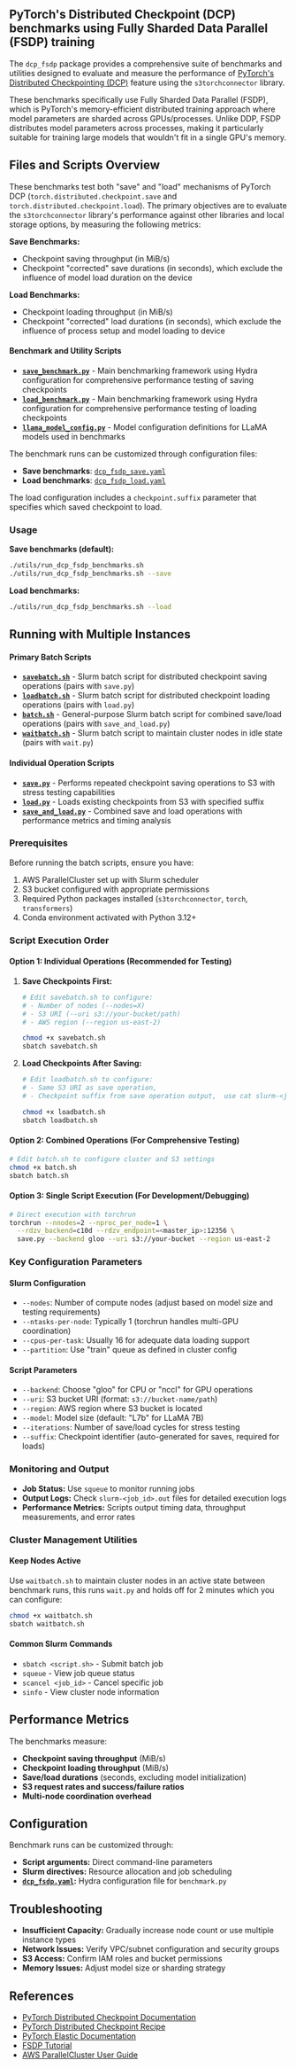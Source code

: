 ## PyTorch's Distributed Checkpoint (DCP) benchmarks using Fully Sharded Data Parallel (FSDP) training

The `dcp_fsdp` package provides a comprehensive suite of benchmarks and utilities designed to evaluate and measure the performance of [PyTorch's Distributed Checkpointing (DCP)][DCP] feature using the `s3torchconnector` library.

These benchmarks specifically use Fully Sharded Data Parallel (FSDP), which is PyTorch's memory-efficient distributed training approach where model parameters are sharded across GPUs/processes. Unlike DDP, FSDP distributes model parameters across processes, making it particularly suitable for training large models that wouldn't fit in a single GPU's memory.

## Files and Scripts Overview

These benchmarks test both "save" and "load" mechanisms of PyTorch DCP (`torch.distributed.checkpoint.save` and `torch.distributed.checkpoint.load`). The primary objectives are to evaluate the `s3torchconnector` library's performance against other libraries and local storage options, by measuring the following metrics:

**Save Benchmarks:**
- Checkpoint saving throughput (in MiB/s)
- Checkpoint "corrected" save durations (in seconds), which exclude the influence of model load duration on the device

**Load Benchmarks:**
- Checkpoint loading throughput (in MiB/s)
- Checkpoint "corrected" load durations (in seconds), which exclude the influence of process setup and model loading to device


#### Benchmark and Utility Scripts
- **[`save_benchmark.py`](benchmark.py)** - Main benchmarking framework using Hydra configuration for comprehensive performance testing of saving checkpoints
- **[`load_benchmark.py`](benchmark.py)** - Main benchmarking framework using Hydra configuration for comprehensive performance testing of loading checkpoints
- **[`llama_model_config.py`](llama_model_config.py)** - Model configuration definitions for LLaMA models used in benchmarks

The benchmark runs can be customized through configuration files:

- **Save benchmarks**: [`dcp_fsdp_save.yaml`](../../../conf/dcp_fsdp.yaml)
- **Load benchmarks**: [`dcp_fsdp_load.yaml`](../../../conf/dcp_fsdp_load.yaml)

The load configuration includes a `checkpoint.suffix` parameter that specifies which saved checkpoint to load.


### Usage

**Save benchmarks (default):**
```bash
./utils/run_dcp_fsdp_benchmarks.sh 
./utils/run_dcp_fsdp_benchmarks.sh --save
```

**Load benchmarks:**
```bash
./utils/run_dcp_fsdp_benchmarks.sh --load
```


## Running with Multiple Instances

#### Primary Batch Scripts
- **[`savebatch.sh`](savebatch.sh)** - Slurm batch script for distributed checkpoint saving operations (pairs with `save.py`)
- **[`loadbatch.sh`](loadbatch.sh)** - Slurm batch script for distributed checkpoint loading operations (pairs with `load.py`)
- **[`batch.sh`](batch.sh)** - General-purpose Slurm batch script for combined save/load operations (pairs with `save_and_load.py`)
- **[`waitbatch.sh`](waitbatch.sh)** - Slurm batch script to maintain cluster nodes in idle state (pairs with `wait.py`)

#### Individual Operation Scripts
- **[`save.py`](save.py)** - Performs repeated checkpoint saving operations to S3 with stress testing capabilities
- **[`load.py`](load.py)** - Loads existing checkpoints from S3 with specified suffix
- **[`save_and_load.py`](save_and_load.py)** - Combined save and load operations with performance metrics and timing analysis

### Prerequisites
Before running the batch scripts, ensure you have:
1. AWS ParallelCluster set up with Slurm scheduler
2. S3 bucket configured with appropriate permissions
3. Required Python packages installed (`s3torchconnector`, `torch`, `transformers`)
4. Conda environment activated with Python 3.12+

### Script Execution Order

#### Option 1: Individual Operations (Recommended for Testing)

1. **Save Checkpoints First:**
   ```bash
   # Edit savebatch.sh to configure:
   # - Number of nodes (--nodes=X)
   # - S3 URI (--uri s3://your-bucket/path)
   # - AWS region (--region us-east-2)
   
   chmod +x savebatch.sh
   sbatch savebatch.sh
   ```
   
2. **Load Checkpoints After Saving:**
   ```bash
   # Edit loadbatch.sh to configure:
   # - Same S3 URI as save operation,
   # - Checkpoint suffix from save operation output,  use cat slurm-<jobid>.out to figure that out
   
   chmod +x loadbatch.sh
   sbatch loadbatch.sh
   ```

#### Option 2: Combined Operations (For Comprehensive Testing)

```bash
# Edit batch.sh to configure cluster and S3 settings
chmod +x batch.sh
sbatch batch.sh
```

#### Option 3: Single Script Execution (For Development/Debugging)

```bash
# Direct execution with torchrun
torchrun --nnodes=2 --nproc_per_node=1 \
  --rdzv_backend=c10d --rdzv_endpoint=<master_ip>:12356 \
  save.py --backend gloo --uri s3://your-bucket --region us-east-2
```

### Key Configuration Parameters

#### Slurm Configuration
- `--nodes`: Number of compute nodes (adjust based on model size and testing requirements)
- `--ntasks-per-node`: Typically 1 (torchrun handles multi-GPU coordination)
- `--cpus-per-task`: Usually 16 for adequate data loading support
- `--partition`: Use "train" queue as defined in cluster config

#### Script Parameters
- `--backend`: Choose "gloo" for CPU or "nccl" for GPU operations
- `--uri`: S3 bucket URI (format: `s3://bucket-name/path`)
- `--region`: AWS region where S3 bucket is located
- `--model`: Model size (default: "L7b" for LLaMA 7B)
- `--iterations`: Number of save/load cycles for stress testing
- `--suffix`: Checkpoint identifier (auto-generated for saves, required for loads)

### Monitoring and Output

- **Job Status:** Use `squeue` to monitor running jobs
- **Output Logs:** Check `slurm-<job_id>.out` files for detailed execution logs
- **Performance Metrics:** Scripts output timing data, throughput measurements, and error rates

### Cluster Management Utilities

#### Keep Nodes Active
Use `waitbatch.sh` to maintain cluster nodes in an active state between benchmark runs, this runs `wait.py` and holds off for 2 minutes which you can configure:
```bash
chmod +x waitbatch.sh
sbatch waitbatch.sh
```

#### Common Slurm Commands
- `sbatch <script.sh>` - Submit batch job
- `squeue` - View job queue status
- `scancel <job_id>` - Cancel specific job
- `sinfo` - View cluster node information

## Performance Metrics

The benchmarks measure:
- **Checkpoint saving throughput** (MiB/s)
- **Checkpoint loading throughput** (MiB/s) 
- **Save/load durations** (seconds, excluding model initialization)
- **S3 request rates and success/failure ratios**
- **Multi-node coordination overhead**

## Configuration

Benchmark runs can be customized through:
- **Script arguments:** Direct command-line parameters
- **Slurm directives:** Resource allocation and job scheduling
- **[`dcp_fsdp.yaml`](../../../conf/dcp_fsdp.yaml):** Hydra configuration file for `benchmark.py`


## Troubleshooting

- **Insufficient Capacity:** Gradually increase node count or use multiple instance types
- **Network Issues:** Verify VPC/subnet configuration and security groups
- **S3 Access:** Confirm IAM roles and bucket permissions
- **Memory Issues:** Adjust model size or sharding strategy


## References

- [PyTorch Distributed Checkpoint Documentation][DCP]
- [PyTorch Distributed Checkpoint Recipe](https://pytorch.org/tutorials/recipes/distributed_checkpoint_recipe.html)
- [PyTorch Elastic Documentation](https://pytorch.org/docs/stable/elastic/run.html)
- [FSDP Tutorial](https://pytorch.org/tutorials/intermediate/ddp_tutorial.html)
- [AWS ParallelCluster User Guide](https://docs.aws.amazon.com/parallelcluster/)

[DCP]: https://pytorch.org/docs/stable/distributed.checkpoint.html
